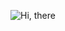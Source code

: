 ![Hi, there](https://github.com/siddharthvaddem/siddharthvaddem/assets/70214527/2f6f973c-e7a7-4305-a83d-ecf33f10f84e)

